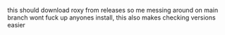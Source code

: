 this should download roxy from releases so me messing around on main branch wont fuck up anyones install, this also makes checking versions easier
